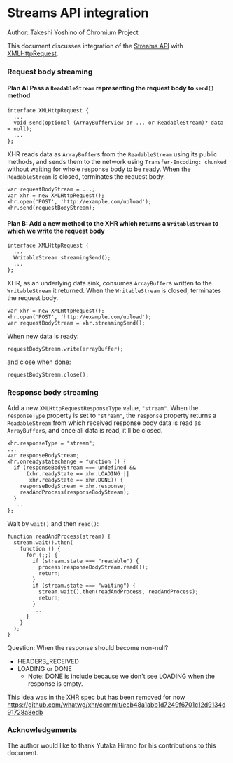 Streams API integration
=======================

Author: Takeshi Yoshino of Chromium Project

This document discusses integration of the [Streams API](https://github.com/whatwg/streams) with [XMLHttpRequest](http://xhr.spec.whatwg.org/).

### Request body streaming

#### Plan A: Pass a `ReadableStream` representing the request body to `send()` method

```
interface XMLHttpRequest {
  ...
  void send(optional (ArrayBufferView or ... or ReadableStream)? data = null);
  ...
};
```

XHR reads data as `ArrayBuffer`s from the `ReadableStream` using its public methods, and sends them to the network using `Transfer-Encoding: chunked` without waiting for whole response body to be ready. When the `ReadableStream` is closed, terminates the request body.

```
var requestBodyStream = ...;
var xhr = new XMLHttpRequest();
xhr.open('POST', 'http://example.com/upload');
xhr.send(requestBodyStream);
```

#### Plan B: Add a new method to the XHR which returns a `WritableStream` to which we write the request body

```
interface XMLHttpRequest {
  ...
  WritableStream streamingSend();
  ...
};
```

XHR, as an underlying data sink, consumes `ArrayBuffer`s written to the `WritableStream` it returned. When the `WritableStream` is closed, terminates the request body.

```
var xhr = new XMLHttpRequest();
xhr.open('POST', 'http://example.com/upload');
var requestBodyStream = xhr.streamingSend();
```

When new data is ready:

```
requestBodyStream.write(arrayBuffer);
```

and close when done:

```
requestBodyStream.close();
```

### Response body streaming

Add a new `XMLHttpRequestResponseType` value, `"stream"`. When the `responseType` property is set to `"stream"`, the `response` property returns a `ReadableStream` from which received response body data is read as `ArrayBuffer`s, and once all data is read, it'll be closed.

```
xhr.responseType = "stream";
...
var responseBodyStream;
xhr.onreadystatechange = function () {
  if (responseBodyStream === undefined &&
      (xhr.readyState == xhr.LOADING ||
       xhr.readyState == xhr.DONE)) {
    responseBodyStream = xhr.response;
    readAndProcess(responseBodyStream);
  }
  ...
};
```

Wait by `wait()` and then `read()`:

```
function readAndProcess(stream) {
  stream.wait().then(
    function () {
      for (;;) {
        if (stream.state === "readable") {
          process(responseBodyStream.read());
          return;
        }
        if (stream.state === "waiting") {
          stream.wait().then(readAndProcess, readAndProcess);
          return;
        }
        ...
      }
    }
  );
}
```

Question: When the response should become non-null?

* HEADERS_RECEIVED
* LOADING or DONE
    * Note: DONE is include because we don't see LOADING when the response is empty.

This idea was in the XHR spec but has been removed for now https://github.com/whatwg/xhr/commit/ecb48a1abb1d7249f6701c12d9134d91728a8edb

### Acknowledgements

The author would like to thank Yutaka Hirano for his contributions to this document.
